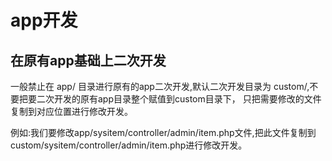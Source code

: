 # app开发

## 在原有app基础上二次开发

   一般禁止在 app/ 目录进行原有的app二次开发,默认二次开发目录为 custom/,不要把要二次开发的原有app目录整个赋值到custom目录下，
只把需要修改的文件复制到对应位置进行修改开发。 

例如:我们要修改app/sysitem/controller/admin/item.php文件,把此文件复制到custom/sysitem/controller/admin/item.php进行修改开发。
